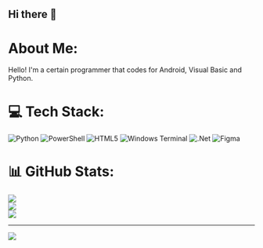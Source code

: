 ## Hi there 👋

# About Me:
Hello! I'm a certain programmer that codes for Android, Visual Basic and Python.


# 💻 Tech Stack:
![Python](https://img.shields.io/badge/python-3670A0?style=for-the-badge&logo=python&logoColor=ffdd54) ![PowerShell](https://img.shields.io/badge/PowerShell-%235391FE.svg?style=for-the-badge&logo=powershell&logoColor=white) ![HTML5](https://img.shields.io/badge/html5-%23E34F26.svg?style=for-the-badge&logo=html5&logoColor=white) ![Windows Terminal](https://img.shields.io/badge/Windows%20Terminal-%234D4D4D.svg?style=for-the-badge&logo=windows-terminal&logoColor=white) ![.Net](https://img.shields.io/badge/.NET-5C2D91?style=for-the-badge&logo=.net&logoColor=white) ![Figma](https://img.shields.io/badge/figma-%23F24E1E.svg?style=for-the-badge&logo=figma&logoColor=white)
# 📊 GitHub Stats:
![](https://github-readme-stats.vercel.app/api?username=Adam3852&theme=dark&hide_border=false&include_all_commits=false&count_private=false)<br/>
![](https://github-readme-streak-stats.herokuapp.com/?user=Adam3852&theme=dark&hide_border=false)<br/>
![](https://github-readme-stats.vercel.app/api/top-langs/?username=Adam3852&theme=dark&hide_border=false&include_all_commits=false&count_private=false&layout=compact)

---
[![](https://visitcount.itsvg.in/api?id=Adam3852&icon=0&color=0)](https://visitcount.itsvg.in)

<!-- Proudly created with GPRM ( https://gprm.itsvg.in ) --><!--
**Adam3852/Adam3852** is a ✨ _special_ ✨ repository because its `README.md` (this file) appears on your GitHub profile.

Here are some ideas to get you started:

- 🔭 I’m currently working on ...
- 🌱 I’m currently learning ...
- 👯 I’m looking to collaborate on ...
- 🤔 I’m looking for help with ...
- 💬 Ask me about ...
- 📫 How to reach me: ...
- 😄 Pronouns: ...
- ⚡ Fun fact: ...
-->
